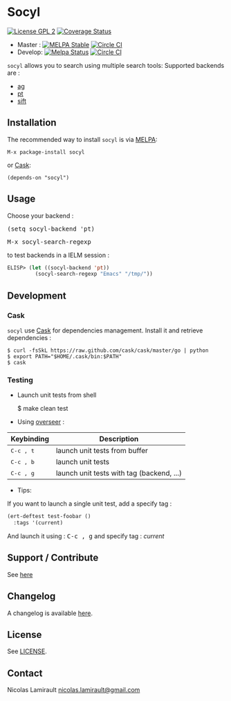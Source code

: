 # Socyl

[![License GPL 2][badge-license]][LICENSE]
[![Coverage Status](https://coveralls.io/repos/nlamirault/socyl/badge.png?branch=master)](https://coveralls.io/r/nlamirault/socyl?branch=master)

* Master : [![MELPA Stable](https://stable.melpa.org/packages/socyl-badge.svg)](https://stable.melpa.org/#/socyl) [![Circle CI](https://circleci.com/gh/nlamirault/socyl/tree/master.svg?style=svg)](https://circleci.com/gh/nlamirault/socyl/tree/master)
* Develop: [![Melpa Status](https://melpa.org/packages/socyl-badge.svg)](https://melpa.org/#/socyl) [![Circle CI](https://circleci.com/gh/nlamirault/socyl/tree/develop.svg?style=svg)](https://circleci.com/gh/nlamirault/socyl/tree/develop)

``socyl`` allows you to search using multiple search tools:
Supported backends are :

* [ag][]
* [pt][]
* [sift][]


## Installation

The recommended way to install ``socyl`` is via [MELPA][]:

    M-x package-install socyl

or [Cask][]:

	(depends-on "socyl")


## Usage

Choose your backend :

<kbd>(setq socyl-backend 'pt)</kbd>

<kbd>M-x socyl-search-regexp</kbd>

to test backends in a IELM session :

```lisp
ELISP> (let ((socyl-backend 'pt))
         (socyl-search-regexp "Emacs" "/tmp/"))
```


## Development

### Cask

``socyl`` use [Cask][] for dependencies management. Install it and
retrieve dependencies :

    $ curl -fsSkL https://raw.github.com/cask/cask/master/go | python
    $ export PATH="$HOME/.cask/bin:$PATH"
    $ cask


### Testing

* Launch unit tests from shell

    $ make clean test

* Using [overseer][] :

Keybinding           | Description
---------------------|------------------------------------------------------------
<kbd>C-c , t</kbd>   | launch unit tests from buffer
<kbd>C-c , b</kbd>   | launch unit tests
<kbd>C-c , g</kbd>   | launch unit tests with tag (backend, ...)

* Tips:

If you want to launch a single unit test, add a specify tag :

```lisp
(ert-deftest test-foobar ()
  :tags '(current)
  ```

And launch it using : <kbd>C-c , g</kbd> and specify tag : *current*


## Support / Contribute

See [here](CONTRIBUTING.md)


## Changelog

A changelog is available [here](ChangeLog.md).


## License

See [LICENSE](LICENSE).


## Contact

Nicolas Lamirault <nicolas.lamirault@gmail.com>




[badge-license]: https://img.shields.io/badge/license-GPL_2-green.svg?style=flat
[LICENSE]: https://github.com/nlamirault/ripgrep.el/blob/master/LICENSE

[GNU Emacs]: https://www.gnu.org/software/emacs/
[MELPA]: https://melpa.org/
[Cask]: http://cask.github.io/
[Issue tracker]: https://github.com/nlamirault/ripgrep.el/issues

[overseer]: https://github.com/tonini/overseer.el

[ag]: https://github.com/ggreer/the_silver_searcher
[pt]: https://github.com/monochromegane/the_platinum_searcher
[sift]: https://sift-tool.org/
[ripgrep]: https://github.com/BurntSushi/ripgrep
